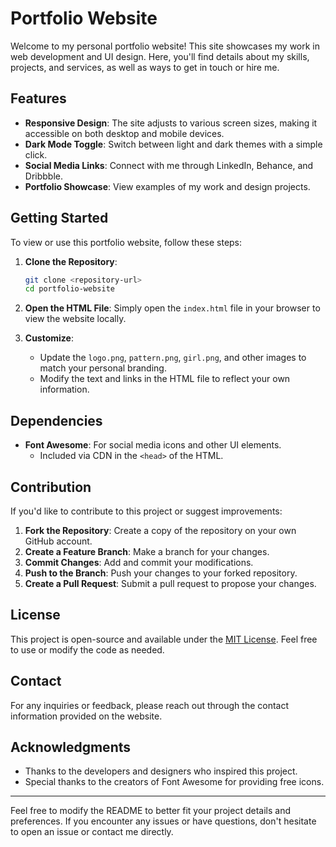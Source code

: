 # Portfolio Website

Welcome to my personal portfolio website! This site showcases my work in web development and UI design. Here, you'll find details about my skills, projects, and services, as well as ways to get in touch or hire me.

## Features

- **Responsive Design**: The site adjusts to various screen sizes, making it accessible on both desktop and mobile devices.
- **Dark Mode Toggle**: Switch between light and dark themes with a simple click.
- **Social Media Links**: Connect with me through LinkedIn, Behance, and Dribbble.
- **Portfolio Showcase**: View examples of my work and design projects.

## Getting Started

To view or use this portfolio website, follow these steps:

1. **Clone the Repository**:

   ```bash
   git clone <repository-url>
   cd portfolio-website
   ```

2. **Open the HTML File**:
   Simply open the `index.html` file in your browser to view the website locally.

3. **Customize**:
   - Update the `logo.png`, `pattern.png`, `girl.png`, and other images to match your personal branding.
   - Modify the text and links in the HTML file to reflect your own information.

## Dependencies

- **Font Awesome**: For social media icons and other UI elements.
  - Included via CDN in the `<head>` of the HTML.

## Contribution

If you'd like to contribute to this project or suggest improvements:

1. **Fork the Repository**: Create a copy of the repository on your own GitHub account.
2. **Create a Feature Branch**: Make a branch for your changes.
3. **Commit Changes**: Add and commit your modifications.
4. **Push to the Branch**: Push your changes to your forked repository.
5. **Create a Pull Request**: Submit a pull request to propose your changes.

## License

This project is open-source and available under the [MIT License](LICENSE). Feel free to use or modify the code as needed.

## Contact

For any inquiries or feedback, please reach out through the contact information provided on the website.

## Acknowledgments

- Thanks to the developers and designers who inspired this project.
- Special thanks to the creators of Font Awesome for providing free icons.

---

Feel free to modify the README to better fit your project details and preferences. If you encounter any issues or have questions, don't hesitate to open an issue or contact me directly.
